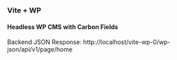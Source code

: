 ### Vite + WP 

#### Headless WP CMS with Carbon Fields 

Backend JSON Response: http://localhost/vite-wp-0/wp-json/api/v1/page/home 